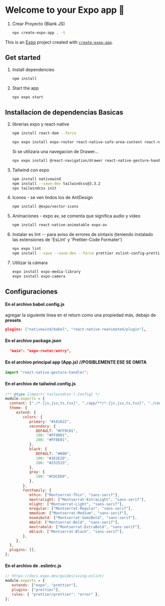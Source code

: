 # Welcome to your Expo app 👋
1. Crear Proyecto (Blank JS)

   ```bash
   npx create-expo-app . -t
   ```

This is an [Expo](https://expo.dev) project created with [`create-expo-app`](https://www.npmjs.com/package/create-expo-app).



## Get started

1. Install dependencies

   ```bash
   npm install
   ```

2. Start the app

   ```bash
   npx expo start
   ```


## Installacion de dependencias Basicas

2. librerias expo y react-native

   ```bash
   npm install react-dom --force

   npx expo install expo-router react-native-safe-area-context react-native-screens expo-linking expo-constants expo-status-bar react-native-reanimated react-native-animatable expo-system-ui
   ```

   Si se utilizara una navegacion de Drawer...
   ```bash
   npx expo install @react-navigation/drawer react-native-gesture-handler react-native-reanimated
   ```


2. Tailwind con expo

   ```bash
   npm install nativewind
   npm install --save-dev tailwindcss@3.3.2
   npx tailwindcss init
   ```

3. Iconos - se ven lindos los de AntDesign

   ```bash
   npm install @expo/vector-icons
   ```

4. Animaciones - expo av, se comenta que significa audio y video

   ```bash
   npm install react-native-animatable expo-av
   ```

5. Instalar es lint -- para aviso de errores de sintaxis (teniendo instalado las extensiones de 'EsLint' y 'Prettier-Code Formater')

   ```bash
   npx expo lint
   npm install --save --save-dev --force prettier eslint-config-prettier eslint-plugin-prettier
   ```

6. Utilizar la cámara

   ```bash
   expo install expo-media-library
   expo install expo-camera
   ```


## Configuraciones

#### En el archivo babel.config.js

agregar la siguiente linea en el return como una propiedad más, debajo de **presets**

```json
plugins: ["nativewind/babel", "react-native-reanimated/plugin"],
```

#### En el archivo package.json

```json
  "main": "expo-router/entry",
```

#### En el archivo principal app (App.js)  //POSIBLEMENTE ESE SE OMITA

```js
import "react-native-gesture-handler";
```

#### En el archivo de tailwind.config.js

```js
/** @type {import('tailwindcss').Config} */
module.exports = {
  content: ["./*.{js,jsx,ts,tsx}", "./app/**/*.{js,jsx,ts,tsx}", "./components/**/*.{js,jsx,ts,tsx}"],
  theme: {
     extend: {
        colors: {
           primary: "#161622",
           secondary: {
              DEFAULT: "#FF9C01",
              100: "#FF9001",
              200: "#FF8E01",
           },
           black: {
              DEFAULT: "#000",
              100: "#1E1E2D",
              200: "#232533",
           },
           gray: {
              100: "#CDCDE0",
           },
        },
        fontFamily: {
           mthin: ["Montserrat-Thin", "sans-serif"],
           mextralight: ["Montserrat-ExtraLight", "sans-serif"],
           mlight: ["Montserrat-Light", "sans-serif"],
           mregular: ["Montserrat-Regular", "sans-serif"],
           mmedium: ["Montserrat-Medium", "sans-serif"],
           msemibold: ["Montserrat-SemiBold", "sans-serif"],
           mbold: ["Montserrat-Bold", "sans-serif"],
           mextrabold: ["Montserrat-ExtraBold", "sans-serif"],
           mblack: ["Montserrat-Black", "sans-serif"],
        },
     },
  },
  plugins: [],
};
```


#### En el archivo de .eslintrc.js

```js
// https://docs.expo.dev/guides/using-eslint/
module.exports = {
   extends: ["expo", "prettier"],
   plugins: ["prettier"],
   rules: { "prettier/prettier": "error" },
};

```